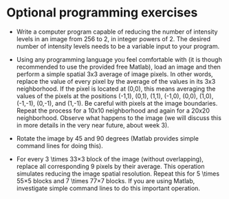 
# Optional programming exercises

- Write a computer program capable of reducing the number of intensity levels in an image from 256 to 2, in integer powers of 2. The desired number of intensity levels needs to be a variable input to your program.

- Using any programming language you feel comfortable with (it is though recommended to use the provided free Matlab), load an image and then perform a simple spatial 3x3 average of image pixels. In other words, replace the value of every pixel by the average of the values in its 3x3 neighborhood. If the pixel is located at (0,0), this means averaging the values of the pixels at the positions (-1,1), (0,1), (1,1), (-1,0), (0,0), (1,0), (-1,-1), (0,-1), and (1,-1). Be careful with pixels at the image boundaries. Repeat the process for a 10x10 neighborhood and again for a 20x20 neighborhood. Observe what happens to the image (we will discuss this in more details in the very near future, about week 3).

- Rotate the image by 45 and 90 degrees (Matlab provides simple command lines for doing this).

- For every 3 \times 33×3 block of the image (without overlapping), replace all corresponding 9 pixels by their average. This operation simulates reducing the image spatial resolution. Repeat this for 5 \times 55×5 blocks and 7 \times 77×7 blocks. If you are using Matlab, investigate simple command lines to do this important operation.
